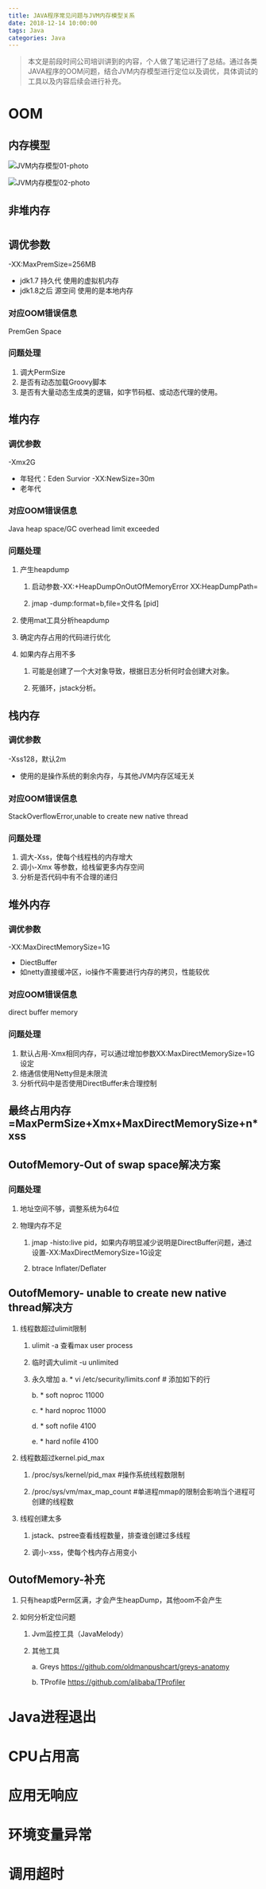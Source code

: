 ```yaml
---
title: JAVA程序常见问题与JVM内存模型关系
date: 2018-12-14 10:00:00
tags: Java
categories: Java
---
```


> 本文是前段时间公司培训讲到的内容，个人做了笔记进行了总结。通过各类JAVA程序的OOM问题，结合JVM内存模型进行定位以及调优，具体调试的工具以及内容后续会进行补充。

<!-- more -->

# OOM

## 内存模型
![JVM内存模型01-photo](/image/JVM内存模型01.png)

![JVM内存模型02-photo](/image/JVM内存模型02.png)

## 非堆内存
#
## 调优参数
-XX:MaxPremSize=256MB
* jdk1.7 持久代 使用的虚拟机内存
* jdk1.8之后 源空间 使用的是本地内存
### 对应OOM错误信息
PremGen Space
### 问题处理
1. 调大PermSize
2. 是否有动态加载Groovy脚本
3. 是否有大量动态生成类的逻辑，如字节码框、或动态代理的使用。

## 堆内存
### 调优参数
-Xmx2G
* 年轻代：Eden Survior -XX:NewSize=30m
* 老年代
### 对应OOM错误信息
Java heap space/GC overhead limit exceeded
### 问题处理
1. 产生heapdump 

    1) 启动参数-XX:+HeapDumpOnOutOfMemoryError XX:HeapDumpPath=

    2) jmap -dump:format=b,file=文件名 [pid] 
2. 使用mat工具分析heapdump
3. 确定内存占用的代码进行优化
4. 如果内存占用不多

    1) 可能是创建了一个大对象导致，根据日志分析何时会创建大对象。

    2) 死循环，jstack分析。

## 栈内存
### 调优参数
-Xss128，默认2m
* 使用的是操作系统的剩余内存，与其他JVM内存区域无关
### 对应OOM错误信息
StackOverflowError,unable to create new native thread
### 问题处理
1. 调大-Xss，使每个线程栈的内存增大
2. 调小-Xmx 等参数，给栈留更多内存空间
3. 分析是否代码中有不合理的递归

## 堆外内存
### 调优参数
-XX:MaxDirectMemorySize=1G
* DiectBuffer
* 如netty直接缓冲区，io操作不需要进行内存的拷贝，性能较优
### 对应OOM错误信息
direct buffer memory
### 问题处理
1. 默认占用-Xmx相同内存，可以通过增加参数XX:MaxDirectMemorySize=1G设定
2. 络通信使用Netty但是未限流
3. 分析代码中是否使用DirectBuffer未合理控制

## 最终占用内存=MaxPermSize+Xmx+MaxDirectMemorySize+n*xss

## OutofMemory-Out of swap space解决方案
### 问题处理
1. 地址空间不够，调整系统为64位
2. 物理内存不足

    1) jmap -histo:live pid，如果内存明显减少说明是DirectBuffer问题，通过设置-XX:MaxDirectMemorySize=1G设定

    2) btrace Inflater/Deflater

## OutofMemory- unable to create new native thread解决方
1. 线程数超过ulimit限制

    1) ulimit -a 查看max user process
    
    2) 临时调大ulimit -u unlimited

    3) 永久增加 
        a. * vi /etc/security/limits.conf # 添加如下的行

        b. * soft noproc 11000

        c. * hard noproc 11000

        d. * soft nofile 4100

        e. * hard nofile 4100

2. 线程数超过kernel.pid_max

    1) /proc/sys/kernel/pid_max #操作系统线程数限制

    2) /proc/sys/vm/max_map_count #单进程mmap的限制会影响当个进程可创建的线程数

3. 线程创建太多

    1) jstack、pstree查看线程数量，排查谁创建过多线程

    2) 调小-xss，使每个栈内存占用变小

## OutofMemory-补充
1. 只有heap或Perm区满，才会产生heapDump，其他oom不会产生
2. 如何分析定位问题

    1) Jvm监控工具（JavaMelody）

    2) 其他工具 

        a. Greys https://github.com/oldmanpushcart/greys-anatomy

        b. TProfile https://github.com/alibaba/TProfiler

# Java进程退出

# CPU占用高

# 应用无响应

# 环境变量异常

# 调用超时
